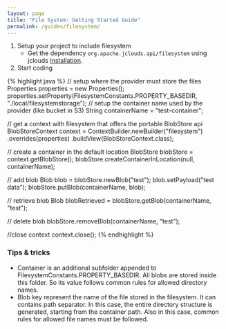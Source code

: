 ```yaml
---
layout: page
title: "File System: Getting Started Guide"
permalink: /guides/filesystem/
---
```


1. Setup your project to include filesystem
	* Get the dependency `org.apache.jclouds.api/filesystem` using jclouds [Installation](/start/install).
2. Start coding

{% highlight java %}
// setup where the provider must store the files
Properties properties = new Properties();
properties.setProperty(FilesystemConstants.PROPERTY_BASEDIR, "./local/filesystemstorage");
// setup the container name used by the provider (like bucket in S3)
String containerName = "test-container";

// get a context with filesystem that offers the portable BlobStore api
BlobStoreContext context = ContextBuilder.newBuilder("filesystem")
                 .overrides(properties)
                 .buildView(BlobStoreContext.class);

// create a container in the default location
BlobStore blobStore = context.getBlobStore();
blobStore.createContainerInLocation(null, containerName);

// add blob
Blob blob = blobStore.newBlob("test");
blob.setPayload("test data");
blobStore.putBlob(containerName, blob);

// retrieve blob
Blob blobRetrieved = blobStore.getBlob(containerName, "test");

// delete blob
blobStore.removeBlob(containerName, "test");

//close context
context.close();
{% endhighlight %}

### Tips & tricks

  * Container is an additional subfolder appended to FilesystemConstants.PROPERTY_BASEDIR.
	All blobs are stored inside this folder. So its value follows common rules for allowed directory names.
  *  Blob key represent the name of the file stored in the filesystem. It can contains path separator.
	In this case, the entire directory structure is generated, starting from the container path.
	 Also in this case, common rules for allowed file names must be followed.
